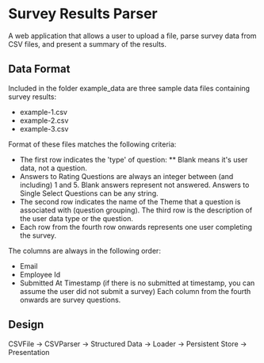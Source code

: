 # Survey Results Parser

A web application that allows a user to upload a file, parse survey data from CSV files, and present a summary of the results.

## Data Format

Included in the folder example_data are three sample data files containing survey results:

* example-1.csv
* example-2.csv
* example-3.csv

Format of these files matches the following criteria:

* The first row indicates the 'type' of question:
** Blank means it's user data, not a question.
* Answers to Rating Questions are always an integer between (and including) 1 and 5. Blank answers represent not answered. Answers to Single Select Questions can be any string.
* The second row indicates the name of the Theme that a question is associated with (question grouping). The third row is the description of the user data type or the question.
* Each row from the fourth row onwards represents one user completing the survey.

The columns are always in the following order:
* Email
* Employee Id
* Submitted At Timestamp (if there is no submitted at timestamp, you can assume the user did not submit a survey) Each column from the fourth onwards are survey questions.

## Design

CSVFile -> CSVParser -> Structured Data -> Loader -> Persistent Store -> Presentation
